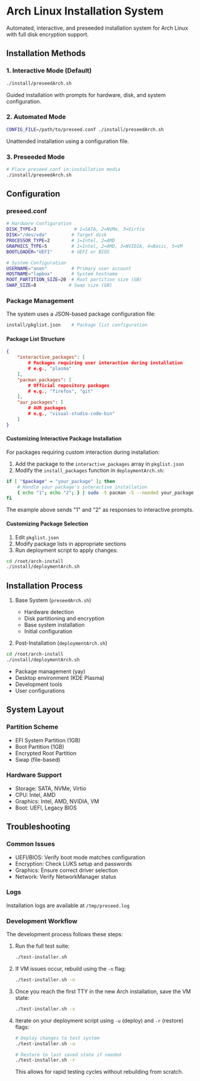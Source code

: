 # Arch Linux Installation System

Automated, interactive, and preseeded installation system for Arch Linux with full disk encryption support.

## Installation Methods

### 1. Interactive Mode (Default)
```bash
./install/preseedArch.sh
```
Guided installation with prompts for hardware, disk, and system configuration.

### 2. Automated Mode
```bash
CONFIG_FILE=/path/to/preseed.conf ./install/preseedArch.sh
```
Unattended installation using a configuration file.

### 3. Preseeded Mode
```bash
# Place preseed.conf in installation media
./install/preseedArch.sh
```

## Configuration

### preseed.conf
```bash
# Hardware Configuration
DISK_TYPE=3              # 1=SATA, 2=NVMe, 3=Virtio
DISK="/dev/vda"         # Target disk
PROCESSOR_TYPE=2        # 1=Intel, 2=AMD
GRAPHICS_TYPE=5         # 1=Intel, 2=AMD, 3=NVIDIA, 4=Basic, 5=VM
BOOTLOADER="UEFI"       # UEFI or BIOS

# System Configuration
USERNAME="anon"         # Primary user account
HOSTNAME="lapbox"       # System hostname
ROOT_PARTITION_SIZE=20  # Root partition size (GB)
SWAP_SIZE=8            # Swap size (GB)
```

### Package Management
The system uses a JSON-based package configuration file:

```bash
install/pkglist.json    # Package list configuration
```

#### Package List Structure
```json
{
    "interactive_packages": [
        # Packages requiring user interaction during installation
        # e.g., "plasma"
    ],
    "pacman_packages": [
        # Official repository packages
        # e.g., "firefox", "git"
    ],
    "aur_packages": [
        # AUR packages
        # e.g., "visual-studio-code-bin"
    ]
}
```

#### Customizing Interactive Package Installation
For packages requiring custom interaction during installation:

1. Add the package to the `interactive_packages` array in `pkglist.json`
2. Modify the `install_packages` function in `deploymentArch.sh`:
```bash
if [ "$package" = "your_package" ]; then
    # Handle your package's interactive installation
    { echo "1"; echo "2"; } | sudo -S pacman -S --needed your_package
fi
```
The example above sends "1" and "2" as responses to interactive prompts.

#### Customizing Package Selection
1. Edit `pkglist.json`
2. Modify package lists in appropriate sections
3. Run deployment script to apply changes:
```bash
cd /root/arch-install
./install/deploymentArch.sh
```

## Installation Process

1. Base System (`preseedArch.sh`)
   - Hardware detection
   - Disk partitioning and encryption
   - Base system installation
   - Initial configuration

2. Post-Installation (`deploymentArch.sh`)
```bash
cd /root/arch-install
./install/deploymentArch.sh
```
   - Package management (yay)
   - Desktop environment (KDE Plasma)
   - Development tools
   - User configurations

## System Layout

### Partition Scheme
- EFI System Partition (1GB)
- Boot Partition (1GB)
- Encrypted Root Partition
- Swap (file-based)

### Hardware Support
- Storage: SATA, NVMe, Virtio
- CPU: Intel, AMD
- Graphics: Intel, AMD, NVIDIA, VM
- Boot: UEFI, Legacy BIOS

## Troubleshooting

### Common Issues
- UEFI/BIOS: Verify boot mode matches configuration
- Encryption: Check LUKS setup and passwords
- Graphics: Ensure correct driver selection
- Network: Verify NetworkManager status

### Logs
Installation logs are available at `/tmp/preseed.log`

### Development Workflow
The development process follows these steps:

1. Run the full test suite:
   ```bash
   ./test-installer.sh
   ```

2. If VM issues occur, rebuild using the `-n` flag:
   ```bash
   ./test-installer.sh -n
   ```

3. Once you reach the first TTY in the new Arch installation, save the VM state:
   ```bash
   ./test-installer.sh -s
   ```

4. Iterate on your deployment script using `-u` (deploy) and `-r` (restore) flags:
   ```bash
   # Deploy changes to test system
   ./test-installer.sh -u

   # Restore to last saved state if needed
   ./test-installer.sh -r
   ```
   This allows for rapid testing cycles without rebuilding from scratch.
